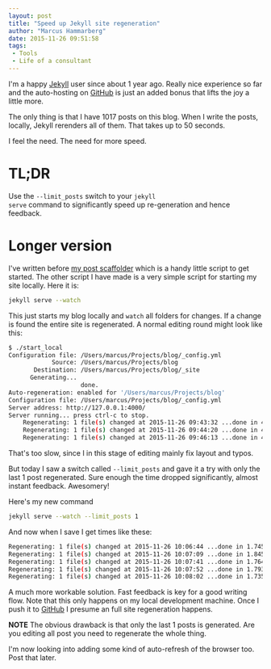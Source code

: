 ```yaml
---
layout: post
title: "Speed up Jekyll site regeneration"
author: "Marcus Hammarberg"
date: 2015-11-26 09:51:58
tags:
 - Tools
 - Life of a consultant
---
```


I'm a happy [Jekyll](http://jekyllrb.org) user since about 1 year ago. Really nice experience so far and the auto-hosting on [GitHub](http://github.com) is just an added bonus that lifts the joy a little more. 

The only thing is that I have 1017 posts on this blog. When I write the posts, locally, Jekyll rerenders all of them. That takes up to 50 seconds. 

I feel the need. The need for more speed. 

<a name='more'></a>

# TL;DR
Use the <code>--limit_posts</code> switch to your <code>jekyll serve</code> command to significantly speed up re-generation and hence feedback.

# Longer version
I've written before [my post scaffolder](/2014/12/my-post-scaffolder-for-jeyll) which is a handy little script to get started. The other script I have made is a very simple script for starting my site locally. Here it is: 

```bash
jekyll serve --watch
```

This just starts my blog locally and <code>watch</code> all folders for changes. If a change is found the entire site is regenerated. A normal editing round might look like this: 

```bash 
$ ./start_local 
Configuration file: /Users/marcus/Projects/blog/_config.yml
            Source: /Users/marcus/Projects/blog
       Destination: /Users/marcus/Projects/blog/_site
      Generating... 
                    done.
Auto-regeneration: enabled for '/Users/marcus/Projects/blog'
Configuration file: /Users/marcus/Projects/blog/_config.yml
Server address: http://127.0.0.1:4000/
Server running... press ctrl-c to stop.
    Regenerating: 1 file(s) changed at 2015-11-26 09:43:32 ...done in 48.513174 seconds.
    Regenerating: 1 file(s) changed at 2015-11-26 09:44:20 ...done in 43.576925 seconds.
    Regenerating: 1 file(s) changed at 2015-11-26 09:46:13 ...done in 45.518559 seconds.
```

That's too slow, since I in this stage of editing mainly fix layout and typos. 

But today I saw a switch called <code>--limit_posts</code> and gave it a try with only the last 1 post regenerated. Sure enough the time dropped significantly, almost instant feedback. Awesomery! 

Here's my new command

```bash 
jekyll serve --watch --limit_posts 1
```

And now when I save I get times like these:

```bash 
Regenerating: 1 file(s) changed at 2015-11-26 10:06:44 ...done in 1.745348 seconds.
Regenerating: 1 file(s) changed at 2015-11-26 10:07:09 ...done in 1.845595 seconds.
Regenerating: 1 file(s) changed at 2015-11-26 10:07:41 ...done in 1.764797 seconds.
Regenerating: 1 file(s) changed at 2015-11-26 10:07:52 ...done in 1.793467 seconds.
Regenerating: 1 file(s) changed at 2015-11-26 10:08:02 ...done in 1.735383 seconds.
```

A much more workable solution. Fast feedback is key for a good writing flow. Note that this only happens on my local development machine. Once I push it to [GitHub](http://www.github.com) I presume an full site regeneration happens. 

**NOTE** The obvious drawback is that only the last 1 posts is generated. Are you editing all post you need to regenerate the whole thing. 

I'm now looking into adding some kind of auto-refresh of the browser too. Post that later. 

